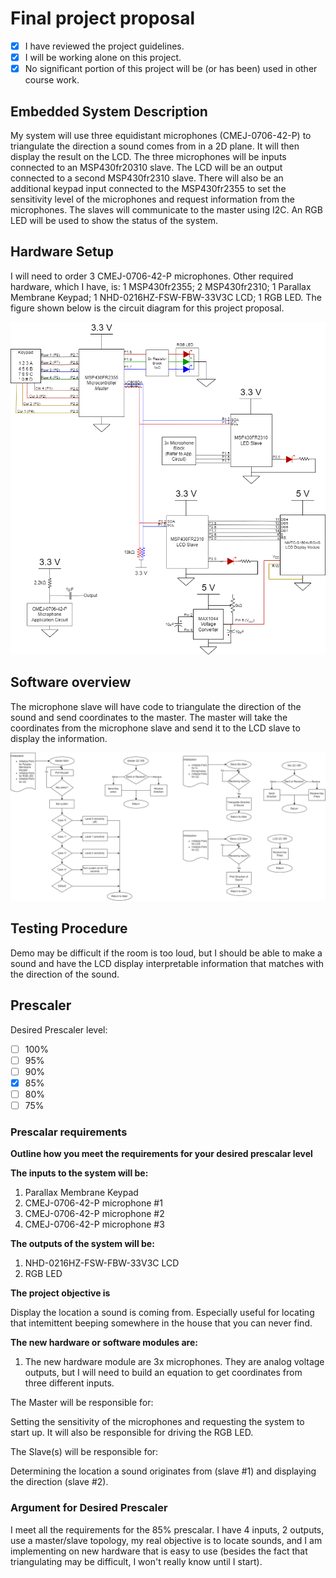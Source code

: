 # Final project proposal

- [X] I have reviewed the project guidelines.
- [X] I will be working alone on this project.
- [X] No significant portion of this project will be (or has been) used in other course work.

## Embedded System Description

My system will use three equidistant microphones (CMEJ-0706-42-P) to triangulate the direction a sound comes from in a 2D plane. It will then display the result on the LCD. The three microphones will be inputs connected to an MSP430fr20310 slave. The LCD will be an output connected to a second MSP430fr2310 slave. There will also be an additional keypad input connected to the MSP430fr2355 to set the sensitivity level of the microphones and request information from the microphones. The slaves will communicate to the master using I2C. An RGB LED will be used to show the status of the system.

## Hardware Setup

I will need to order 3 CMEJ-0706-42-P microphones. Other required hardware, which I have, is: 1 MSP430fr2355; 2 MSP430fr2310; 1 Parallax Membrane Keypad; 1 NHD-0216HZ-FSW-FBW-33V3C LCD; 1 RGB LED. The figure shown below is the circuit diagram for this project proposal.

![CircuitDiagram-gabby](../assets/CircuitDiagram-gabby.png)
## Software overview

The microphone slave will have code to triangulate the direction of the sound and send coordinates to the master. The master will take the coordinates from the microphone slave and send it to the LCD slave to display the information.

![FlowChart-gabby](../assets/FlowChart-gabby.png)

## Testing Procedure

Demo may be difficult if the room is too loud, but I should be able to make a sound and have the LCD display interpretable information that matches with the direction of the sound.

## Prescaler

Desired Prescaler level: 

- [ ] 100%
- [ ] 95% 
- [ ] 90% 
- [X] 85% 
- [ ] 80% 
- [ ] 75% 

### Prescalar requirements 

**Outline how you meet the requirements for your desired prescalar level**

**The inputs to the system will be:**
1.  Parallax Membrane Keypad
2.  CMEJ-0706-42-P microphone #1
3.  CMEJ-0706-42-P microphone #2
4.  CMEJ-0706-42-P microphone #3

**The outputs of the system will be:**
1.  NHD-0216HZ-FSW-FBW-33V3C LCD
2.  RGB LED

**The project objective is**

Display the location a sound is coming from. Especially useful for locating that intemittent beeping somewhere in the house that you can never find.

**The new hardware or software modules are:**
1. The new hardware module are 3x microphones. They are analog voltage outputs, but I will need to build an equation to get coordinates from three different inputs.


The Master will be responsible for:

Setting the sensitivity of the microphones and requesting the system to start up. It will also be responsible for driving the RGB LED.

The Slave(s) will be responsible for:

Determining the location a sound originates from (slave #1) and displaying the direction (slave #2).


### Argument for Desired Prescaler

I meet all the requirements for the 85% prescalar. I have 4 inputs, 2 outputs, use a master/slave topology, my real objective is to locate sounds, and I am implementing on new hardware that is easy to use (besides the fact that triangulating may be difficult, I won't really know until I start).
